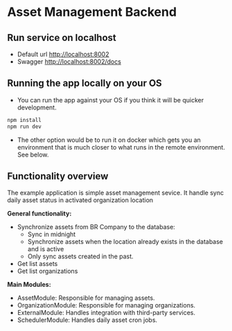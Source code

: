 # Asset Management Backend

## Run service on localhost

- Default url [http://localhost:8002](http://localhost:8002)
- Swagger [http://localhost:8002/docs](http://localhost:8002/docs)

## Running the app locally on your OS

- You can run the app against your OS if you think it will be quicker development.

```bash
npm install
npm run dev
```

- The other option would be to run it on docker which gets you an environment that is much closer to what runs in the remote environment. See below.

## Functionality overview

The example application is simple asset management sevice. It handle sync daily asset status in activated organization location

**General functionality:**

- Synchronize assets from BR Company to the database:
  - Sync in midnight
  - Synchronize assets when the location already exists in the database and is active
  - Only sync assets created in the past.
- Get list assets
- Get list organizations

**Main Modules:**
- AssetModule: Responsible for managing assets.
- OrganizationModule: Responsible for managing organizations.
- ExternalModule: Handles integration with third-party services.
- SchedulerModule: Handles daily asset cron jobs.
